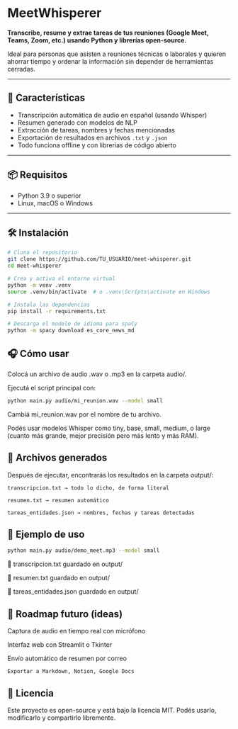 # MeetWhisperer

**Transcribe, resume y extrae tareas de tus reuniones (Google Meet, Teams, Zoom, etc.) usando Python y librerías open-source.**

Ideal para personas que asisten a reuniones técnicas o laborales y quieren ahorrar tiempo y ordenar la información sin depender de herramientas cerradas.

---

## 🚀 Características

- Transcripción automática de audio en español (usando Whisper)
- Resumen generado con modelos de NLP
- Extracción de tareas, nombres y fechas mencionadas
- Exportación de resultados en archivos `.txt` y `.json`
- Todo funciona offline y con librerías de código abierto

---

## 📦 Requisitos

- Python 3.9 o superior
- Linux, macOS o Windows

---

## 🛠 Instalación

```bash
# Clona el repositorio
git clone https://github.com/TU_USUARIO/meet-whisperer.git
cd meet-whisperer

# Crea y activa el entorno virtual
python -m venv .venv
source .venv/bin/activate  # o .venv\Scripts\activate en Windows

# Instala las dependencias
pip install -r requirements.txt

# Descarga el modelo de idioma para spaCy
python -m spacy download es_core_news_md
```

## 🎧 Cómo usar

Colocá un archivo de audio .wav o .mp3 en la carpeta audio/.

Ejecutá el script principal con:

```bash
python main.py audio/mi_reunion.wav --model small
```
Cambiá mi_reunion.wav por el nombre de tu archivo.

Podés usar modelos Whisper como tiny, base, small, medium, o large (cuanto más grande, mejor precisión pero más lento y más RAM).


## 📁 Archivos generados

Después de ejecutar, encontrarás los resultados en la carpeta output/:

    transcripcion.txt → todo lo dicho, de forma literal

    resumen.txt → resumen automático

    tareas_entidades.json → nombres, fechas y tareas detectadas

## 📌 Ejemplo de uso

```bash
python main.py audio/demo_meet.mp3 --model small
```

📝 transcripcion.txt guardado en output/

📝 resumen.txt guardado en output/

📝 tareas_entidades.json guardado en output/

## 🧠 Roadmap futuro (ideas)

Captura de audio en tiempo real con micrófono

Interfaz web con Streamlit o Tkinter

Envío automático de resumen por correo

    Exportar a Markdown, Notion, Google Docs

## 📜 Licencia

Este proyecto es open-source y está bajo la licencia MIT.
Podés usarlo, modificarlo y compartirlo libremente.